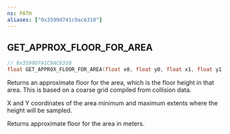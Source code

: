 ```yaml
---
ns: PATH
aliases: ["0x3599d741c9ac6310"]
---
```

## GET_APPROX_FLOOR_FOR_AREA

```c
// 0x3599D741C9AC6310
float GET_APPROX_FLOOR_FOR_AREA(float x0, float y0, float x1, float y1);
```

Returns an approximate floor for the area, which is the floor height in that area. This is based on a coarse grid compiled from collision data.

X and Y coordinates of the area minimum and maximum extents where the height will be sampled.

Returns approximate floor for the area in meters.


